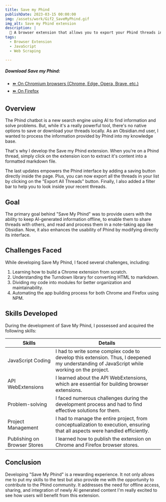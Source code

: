 ```yaml
---
title: Save my Phind
publishDate: 2023-03-15 00:00:00
img: /assets/work/Gif2_SaveMyPhind.gif
img_alt: Save my Phind extension
description: |
  🚀 A browser extension that allows you to export your Phind threads into markdown files.
tags:
  - Browser Extension
  - JavaScript
  - Web Scraping

---
```


##### Download Save my Phind:
- [⏩ On Chromium browsers (Chrome, Edge, Opera, Brave, etc.)](https://chrome.google.com/webstore/detail/agklnagmfeooogcppjccdnoallkhgkod)
- [⏩ On Firefox](https://addons.mozilla.org/fr/firefox/addon/save-my-phind)

## Overview
The Phind chatbot is a new search engine using AI to find information and solve problems. 
But, while it's a really powerful tool, there's no native options to save or download your threads locally. 
As an Obsidian.md user, I wanted to process the information provided by Phind into my knowledge base.

That's why I develop the Save my Phind extension. 
When you're on a Phind thread, simply click on the extension icon to extract it's content into a formatted markdown file.

The last updates empowers the Phind interface by adding a saving button directly inside the page. 
Plus, you can now export all the threads in your list by clicking on the "Export All Threads" button.
Finally, I also added a filter bar to help you to look inside your recent threads.


## Goal
The primary goal behind "Save My Phind" was to provide users with the ability to keep AI-generated information offline, to enable them to share threads with others, and read and process them in a note-taking app like Obsidian.
Now, it also enhances the usability of Phind by modifying directly its interface.


## Challenges Faced
While developing Save My Phind, I faced several challenges, including:
1. Learning how to build a Chrome extension from scratch.
2. Understanding the Turndown library for converting HTML to markdown.
3. Dividing my code into modules for better organization and maintainability.
4. Automating the app building process for both Chrome and Firefox using NPM.

## Skills Developed
During the development of Save My Phind, I possessed and acquired the following skills:

| Skills                       | Details                                                                                                                                   |
|------------------------------|-------------------------------------------------------------------------------------------------------------------------------------------|
| JavaScript Coding            | I had to write some complex code to develop this extension. Thus, I deepened my understanding of JavaScript while working on the project. |
| API WebExtensions            | I learned about the API WebExtensions, which are essential for building browser extensions.                                               |
| Problem-solving              | I faced numerous challenges during the development process and had to find effective solutions for them.                                  |
| Project Management           | I had to manage the entire project, from conceptualization to execution, ensuring that all aspects were handled efficiently.              |
| Publishing on Browser Stores | I learned how to publish the extension on Chrome and Firefox browser stores.                                                              |

## Conclusion
Developing "Save My Phind" is a rewarding experience.
It not only allows me to put my skills to the test but also provide me with the opportunity to contribute to the Phind community.
It addresses the need for offline access, sharing, and integration of newly AI generated content
I'm really excited to see how users will benefit from this extension.